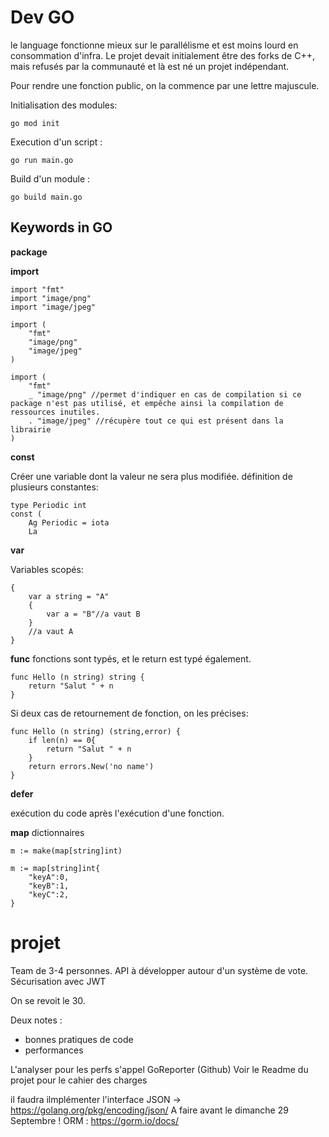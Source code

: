 # Dev GO
le language fonctionne mieux sur le parallélisme et est moins lourd en consommation d'infra.
Le projet devait initialement être des forks de C++, mais refusés par la communauté et là est né un projet indépendant.

Pour rendre une fonction public, on la commence par une lettre majuscule.

Initialisation des modules:
```
go mod init
```

Execution d'un script :
```
go run main.go
```

Build d'un module :
```
go build main.go
```

## Keywords in GO

**package**

**import**

```
import "fmt"
import "image/png"
import "image/jpeg"
```
```
import (
    "fmt"
    "image/png"
    "image/jpeg"
)
```
```
import (
    "fmt"
    _ "image/png" //permet d'indiquer en cas de compilation si ce package n'est pas utilisé, et empêche ainsi la compilation de ressources inutiles.
    . "image/jpeg" //récupère tout ce qui est présent dans la librairie
)
```

**const**

Créer une variable dont la valeur ne sera plus modifiée.
définition de plusieurs constantes:
```
type Periodic int
const (
    Ag Periodic = iota
    La
```

**var**

Variables scopés:
```
{
    var a string = "A"
    {
        var a = "B"//a vaut B
    }
    //a vaut A
}
```

**func**
fonctions sont typés, et le return est typé également.

```
func Hello (n string) string {
    return "Salut " + n
}
```

Si deux cas de retournement de fonction, on les précises:
```
func Hello (n string) (string,error) {
    if len(n) == 0{
        return "Salut " + n
    }
    return errors.New('no name')
}
```

**defer**

exécution du code après l'exécution d'une fonction.

**map**
dictionnaires

```
m := make(map[string]int)

m := map[string]int{
    "keyA":0,
    "keyB":1,
    "keyC":2,
}
```

# projet
Team de 3-4 personnes.
API à développer autour d'un système de vote.
Sécurisation avec JWT

On se revoit le 30.

Deux notes : 
- bonnes pratiques de code
- performances

L'analyser pour les perfs s'appel GoReporter (Github)
 Voir le Readme du projet pour le cahier des charges

il faudra ilmplémenter l'interface JSON -> https://golang.org/pkg/encoding/json/
A faire avant le dimanche 29 Septembre !
ORM : https://gorm.io/docs/
